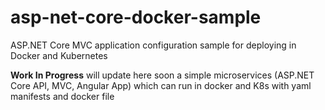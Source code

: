 # asp-net-core-docker-sample
ASP.NET Core MVC application configuration sample for deploying in Docker and Kubernetes

**Work In Progress** will update here soon a simple microservices (ASP.NET Core API, MVC, Angular App) which can run in docker and K8s with yaml manifests and docker file
